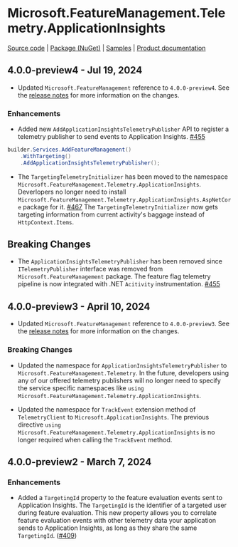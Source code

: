 # Microsoft.FeatureManagement.Telemetry.ApplicationInsights

[Source code][source_code] | [Package (NuGet)][package] | [Samples][samples] | [Product documentation][docs]

## 4.0.0-preview4 - Jul 19, 2024

* Updated `Microsoft.FeatureManagement` reference to `4.0.0-preview4`. See the [release notes](./Microsoft.Featuremanagement.md) for more information on the changes.

### Enhancements

* Added new `AddApplicationInsightsTelemetryPublisher` API to register a telemetry publisher to send events to Application Insights. [#455](https://github.com/microsoft/FeatureManagement-Dotnet/pull/455)

``` C#
builder.Services.AddFeatureManagement()
    .WithTargeting()
    .AddApplicationInsightsTelemetryPublisher();
```

* The `TargetingTelemetryInitializer` has been moved to the namespace `Microsoft.FeatureManagement.Telemetry.ApplicationInsights`. Deverlopers no longer need to install `Microsoft.FeatureManagement.Telemetry.ApplicationInsights.AspNetCore` package for it. [#467](https://github.com/microsoft/FeatureManagement-Dotnet/pull/467) The `TargetingTelemetryInitializer` now gets targeting information from current activity's baggage instead of `HttpContext.Items`.

## Breaking Changes

* The `ApplicationInsightsTelemetryPublisher` has been removed since `ITelemetryPublisher` interface was removed from `Microsoft.FeatureManagement` package. The feature flag telemetry pipeline is now integrated with .NET `Acitivity` instrumentation. [#455](https://github.com/microsoft/FeatureManagement-Dotnet/pull/455)

## 4.0.0-preview3 - April 10, 2024

* Updated `Microsoft.FeatureManagement` reference to `4.0.0-preview3`. See the [release notes](./Microsoft.Featuremanagement.md) for more information on the changes.

### Breaking Changes

* Updated the namespace for `ApplicationInsightsTelemetryPublisher` to `Microsoft.FeatureManagement.Telemetry`. In the future, developers using any of our offered telemetry publishers will no longer need to specify the service specific namespaces like `using Microsoft.FeatureManagement.Telemetry.ApplicationInsights`.

* Updated the namespace for `TrackEvent` extension method of `TelemetryClient` to `Microsoft.ApplicationInsights`. The previous directive `using Microsoft.FeatureManagement.Telemetry.ApplicationInsights` is no longer required when calling the `TrackEvent` method.

## 4.0.0-preview2 - March 7, 2024

### Enhancements

* Added a `TargetingId` property to the feature evaluation events sent to Application Insights. The `TargetingId` is the identifier of a targeted user during feature evaluation. This new property allows you to correlate feature evaluation events with other telemetry data your application sends to Application Insights, as long as they share the same `TargetingId`. ([#409](https://github.com/microsoft/FeatureManagement-Dotnet/issues/409))

<!-- LINKS -->
[docs]: https://github.com/microsoft/FeatureManagement-Dotnet
[package]: https://www.nuget.org/packages/Microsoft.FeatureManagement.Telemetry.ApplicationInsights
[samples]: https://github.com/microsoft/FeatureManagement-Dotnet/tree/preview/examples/EvaluationDataToApplicationInsights
[source_code]: https://github.com/microsoft/FeatureManagement-Dotnet/tree/preview/src/Microsoft.FeatureManagement.Telemetry.ApplicationInsights

